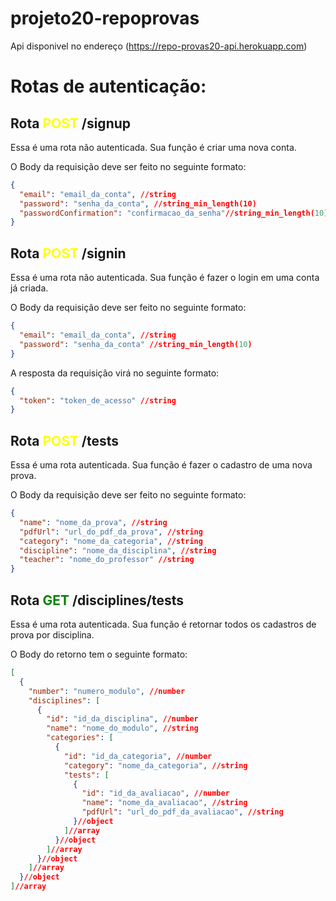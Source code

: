 # projeto20-repoprovas
Api disponivel no endereço (https://repo-provas20-api.herokuapp.com)

# Rotas de autenticação:

## Rota <span style="color:yellow"> **POST** </span>/signup

Essa é uma rota não autenticada. Sua função é criar uma nova conta.

O Body da requisição deve ser feito no seguinte formato:

```json
{
  "email": "email_da_conta", //string
  "password": "senha_da_conta", //string_min_length(10)
  "passwordConfirmation": "confirmacao_da_senha"//string_min_length(10)
}
```

## Rota <span style="color:yellow"> **POST** </span>/signin

Essa é uma rota não autenticada. Sua função é fazer o login em uma conta já criada.

O Body da requisição deve ser feito no seguinte formato:

```json
{
  "email": "email_da_conta", //string
  "password": "senha_da_conta" //string_min_length(10)
}
```

A resposta da requisição virá no seguinte formato:

```json
{
  "token": "token_de_acesso" //string
}
```
## Rota <span style="color:yellow"> **POST** </span>/tests

Essa é uma rota autenticada. Sua função é fazer o cadastro de uma nova prova.

O Body da requisição deve ser feito no seguinte formato:

```json
{
  "name": "nome_da_prova", //string
  "pdfUrl": "url_do_pdf_da_prova", //string
  "category": "nome_da_categoria", //string
  "discipline": "nome_da_disciplina", //string
  "teacher": "nome_do_professor" //string
}
```
## Rota <span style="color:green"> **GET** </span>/disciplines/tests

Essa é uma rota autenticada. Sua função é retornar todos os cadastros de prova por disciplina.

O Body do retorno tem o seguinte formato:

```json
[
  {
    "number": "numero_modulo", //number
    "disciplines": [
      {
        "id": "id_da_disciplina", //number
        "name": "nome_do_modulo", //string
        "categories": [
          {
            "id": "id_da_categoria", //number
            "category": "nome_da_categoria", //string
            "tests": [
              {
                "id": "id_da_avaliacao", //number
                "name": "nome_da_avaliacao", //string
                "pdfUrl": "url_do_pdf_da_avaliacao", //string
              }//object
            ]//array
          }//object
        ]//array
      }//object
    ]//array
  }//object
]//array
```